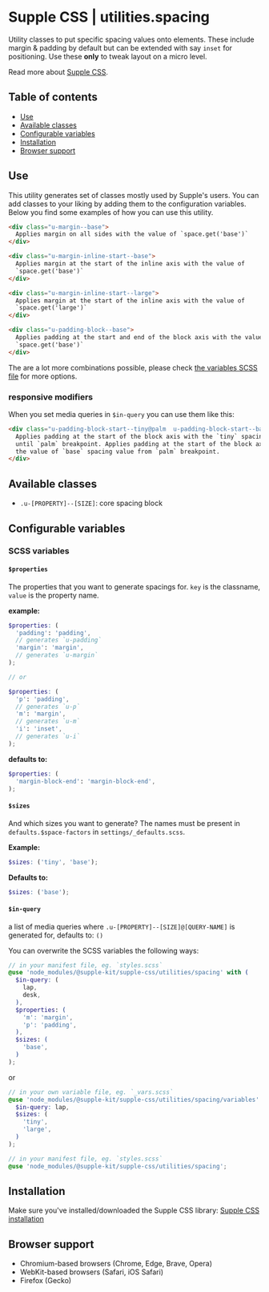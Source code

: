 # Supple CSS | utilities.spacing

Utility classes to put specific spacing values onto elements. These include margin & padding by default but can be extended with say `inset` for positioning. Use these **only** to tweak layout on a micro level.

Read more about [Supple CSS](https://github.com/supple-css/supple).

## Table of contents

- [Use](#use)
- [Available classes](#available-classes)
- [Configurable variables](#configurable-variables)
- [Installation](#installation)
- [Browser support](#browser-support)

## Use

This utility generates set of classes mostly used by Supple's users. You can add classes to your liking by adding them to the configuration variables. Below you find some examples of how you can use this utility.

```html
<div class="u-margin--base">
  Applies margin on all sides with the value of `space.get('base')`
</div>

<div class="u-margin-inline-start--base">
  Applies margin at the start of the inline axis with the value of
  `space.get('base')`
</div>

<div class="u-margin-inline-start--large">
  Applies margin at the start of the inline axis with the value of
  `space.get('large')`
</div>

<div class="u-padding-block--base">
  Applies padding at the start and end of the block axis with the value of
  `space.get('base')`
</div>
```

The are a lot more combinations possible, please check [the variables SCSS file](./_variables.scss) for more options.

### responsive modifiers

When you set media queries in `$in-query` you can use them like this:

```html
<div class="u-padding-block-start--tiny@palm  u-padding-block-start--base@desk">
  Applies padding at the start of the block axis with the `tiny` spacing value
  until `palm` breakpoint. Applies padding at the start of the block axis with
  the value of `base` spacing value from `palm` breakpoint.
</div>
```

## Available classes

- `.u-[PROPERTY]--[SIZE]`: core spacing block

## Configurable variables

### SCSS variables

#### `$properties`

The properties that you want to generate spacings for. `key` is the classname, `value` is the property name.

**example:**

```scss
$properties: (
  'padding': 'padding',
  // generates `u-padding`
  'margin': 'margin',
  // generates `u-margin`
);

// or

$properties: (
  'p': 'padding',
  // generates `u-p`
  'm': 'margin',
  // generates `u-m`
  'i': 'inset',
  // generates `u-i`
);
```

**defaults to:**

```scss
$properties: (
  'margin-block-end': 'margin-block-end',
);
```

#### `$sizes`

And which sizes you want to generate? The names must be present in `defaults.$space-factors` in `settings/_defaults.scss`.

**Example:**

```scss
$sizes: ('tiny', 'base');
```

**Defaults to:**

```scss
$sizes: ('base');
```

#### `$in-query`

a list of media queries where `.u-[PROPERTY]--[SIZE]@[QUERY-NAME]` is generated for, defaults to: `()`

You can overwrite the SCSS variables the following ways:

```scss
// in your manifest file, eg. `styles.scss`
@use 'node_modules/@supple-kit/supple-css/utilities/spacing' with (
  $in-query: (
    lap,
    desk,
  ),
  $properties: (
    'm': 'margin',
    'p': 'padding',
  ),
  $sizes: (
    'base',
  )
);
```

or

```scss
// in your own variable file, eg. `_vars.scss`
@use 'node_modules/@supple-kit/supple-css/utilities/spacing/variables' with (
  $in-query: lap,
  $sizes: (
    'tiny',
    'large',
  )
);

// in your manifest file, eg. `styles.scss`
@use 'node_modules/@supple-kit/supple-css/utilities/spacing';
```

## Installation

Make sure you've installed/downloaded the Supple CSS library: [Supple CSS installation](../../#installation)

## Browser support

- Chromium-based browsers (Chrome, Edge, Brave, Opera)
- WebKit-based browsers (Safari, iOS Safari)
- Firefox (Gecko)
